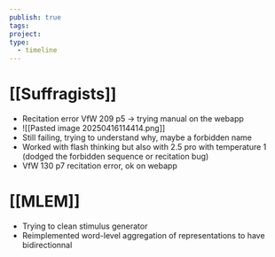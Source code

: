 ```yaml
---
publish: true
tags: 
project: 
type:
  - timeline
---
```

# [[Suffragists]]
- Recitation error VfW 209 p5 -> trying manual on the webapp
- ![[Pasted image 20250416114414.png]]
- Still failing, trying to understand why, maybe a forbidden name
- Worked with flash thinking but also with 2.5 pro with temperature 1 (dodged the forbidden sequence or recitation bug)
- VfW 130 p7 recitation error, ok on webapp
# [[MLEM]]
- Trying to clean stimulus generator
- Reimplemented word-level aggregation of representations to have bidirectionnal